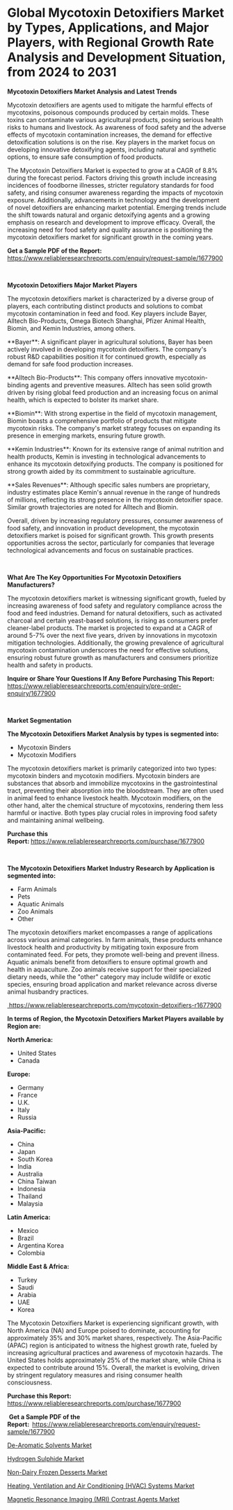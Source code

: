 <p><h1>Global Mycotoxin Detoxifiers Market by Types, Applications, and Major Players, with Regional Growth Rate Analysis and Development Situation, from 2024 to 2031</h1></p><p><strong>Mycotoxin Detoxifiers Market Analysis and Latest Trends</strong></p>
<p><p>Mycotoxin detoxifiers are agents used to mitigate the harmful effects of mycotoxins, poisonous compounds produced by certain molds. These toxins can contaminate various agricultural products, posing serious health risks to humans and livestock. As awareness of food safety and the adverse effects of mycotoxin contamination increases, the demand for effective detoxification solutions is on the rise. Key players in the market focus on developing innovative detoxifying agents, including natural and synthetic options, to ensure safe consumption of food products.</p><p>The Mycotoxin Detoxifiers Market is expected to grow at a CAGR of 8.8% during the forecast period. Factors driving this growth include increasing incidences of foodborne illnesses, stricter regulatory standards for food safety, and rising consumer awareness regarding the impacts of mycotoxin exposure. Additionally, advancements in technology and the development of novel detoxifiers are enhancing market potential. Emerging trends include the shift towards natural and organic detoxifying agents and a growing emphasis on research and development to improve efficacy. Overall, the increasing need for food safety and quality assurance is positioning the mycotoxin detoxifiers market for significant growth in the coming years.</p></p>
<p><strong>Get a Sample PDF of the Report:&nbsp;</strong> <a href="https://www.reliableresearchreports.com/enquiry/request-sample/1677900?utm_campaign=6&utm_medium=2&utm_source=Github&utm_content=ia&utm_term=14102024&utm_id=mycotoxin-detoxifiers">https://www.reliableresearchreports.com/enquiry/request-sample/1677900</a></p>
<p>&nbsp;</p>
<p><strong>Mycotoxin Detoxifiers Major Market Players</strong></p>
<p><p>The mycotoxin detoxifiers market is characterized by a diverse group of players, each contributing distinct products and solutions to combat mycotoxin contamination in feed and food. Key players include Bayer, Alltech Bio-Products, Omega Biotech Shanghai, Pfizer Animal Health, Biomin, and Kemin Industries, among others.</p><p>**Bayer**: A significant player in agricultural solutions, Bayer has been actively involved in developing mycotoxin detoxifiers. The company's robust R&D capabilities position it for continued growth, especially as demand for safe food production increases.</p><p>**Alltech Bio-Products**: This company offers innovative mycotoxin-binding agents and preventive measures. Alltech has seen solid growth driven by rising global feed production and an increasing focus on animal health, which is expected to bolster its market share.</p><p>**Biomin**: With strong expertise in the field of mycotoxin management, Biomin boasts a comprehensive portfolio of products that mitigate mycotoxin risks. The company's market strategy focuses on expanding its presence in emerging markets, ensuring future growth.</p><p>**Kemin Industries**: Known for its extensive range of animal nutrition and health products, Kemin is investing in technological advancements to enhance its mycotoxin detoxifying products. The company is positioned for strong growth aided by its commitment to sustainable agriculture.</p><p>**Sales Revenues**: Although specific sales numbers are proprietary, industry estimates place Kemin's annual revenue in the range of hundreds of millions, reflecting its strong presence in the mycotoxin detoxifier space. Similar growth trajectories are noted for Alltech and Biomin.</p><p>Overall, driven by increasing regulatory pressures, consumer awareness of food safety, and innovation in product development, the mycotoxin detoxifiers market is poised for significant growth. This growth presents opportunities across the sector, particularly for companies that leverage technological advancements and focus on sustainable practices.</p></p>
<p>&nbsp;</p>
<p><strong>What Are The Key Opportunities For Mycotoxin Detoxifiers Manufacturers?</strong></p>
<p><p>The mycotoxin detoxifiers market is witnessing significant growth, fueled by increasing awareness of food safety and regulatory compliance across the food and feed industries. Demand for natural detoxifiers, such as activated charcoal and certain yeast-based solutions, is rising as consumers prefer cleaner-label products. The market is projected to expand at a CAGR of around 5-7% over the next five years, driven by innovations in mycotoxin mitigation technologies. Additionally, the growing prevalence of agricultural mycotoxin contamination underscores the need for effective solutions, ensuring robust future growth as manufacturers and consumers prioritize health and safety in products.</p></p>
<p><strong>Inquire or Share Your Questions If Any Before Purchasing This Report:</strong> <a href="https://www.reliableresearchreports.com/enquiry/pre-order-enquiry/1677900?utm_campaign=6&utm_medium=2&utm_source=Github&utm_content=ia&utm_term=14102024&utm_id=mycotoxin-detoxifiers">https://www.reliableresearchreports.com/enquiry/pre-order-enquiry/1677900</a></p>
<p>&nbsp;</p>
<p><strong>Market Segmentation</strong></p>
<p><strong>The Mycotoxin Detoxifiers Market Analysis by types is segmented into:</strong></p>
<p><ul><li>Mycotoxin Binders</li><li>Mycotoxin Modifiers</li></ul></p>
<p><p>The mycotoxin detoxifiers market is primarily categorized into two types: mycotoxin binders and mycotoxin modifiers. Mycotoxin binders are substances that absorb and immobilize mycotoxins in the gastrointestinal tract, preventing their absorption into the bloodstream. They are often used in animal feed to enhance livestock health. Mycotoxin modifiers, on the other hand, alter the chemical structure of mycotoxins, rendering them less harmful or inactive. Both types play crucial roles in improving food safety and maintaining animal wellbeing.</p></p>
<p><strong>Purchase this Report:&nbsp;</strong><a href="https://www.reliableresearchreports.com/purchase/1677900?utm_campaign=6&utm_medium=2&utm_source=Github&utm_content=ia&utm_term=14102024&utm_id=mycotoxin-detoxifiers">https://www.reliableresearchreports.com/purchase/1677900</a></p>
<p>&nbsp;</p>
<p><strong>The Mycotoxin Detoxifiers Market Industry Research by Application is segmented into:</strong></p>
<p><ul><li>Farm Animals</li><li>Pets</li><li>Aquatic Animals</li><li>Zoo Animals</li><li>Other</li></ul></p>
<p><p>The mycotoxin detoxifiers market encompasses a range of applications across various animal categories. In farm animals, these products enhance livestock health and productivity by mitigating toxin exposure from contaminated feed. For pets, they promote well-being and prevent illness. Aquatic animals benefit from detoxifiers to ensure optimal growth and health in aquaculture. Zoo animals receive support for their specialized dietary needs, while the "other" category may include wildlife or exotic species, ensuring broad application and market relevance across diverse animal husbandry practices.</p></p>
<p><a href="https://www.reliableresearchreports.com/mycotoxin-detoxifiers-r1677900?utm_campaign=6&utm_medium=2&utm_source=Github&utm_content=ia&utm_term=14102024&utm_id=mycotoxin-detoxifiers">&nbsp;https://www.reliableresearchreports.com/mycotoxin-detoxifiers-r1677900</a></p>
<p><strong>In terms of Region, the Mycotoxin Detoxifiers Market Players available by Region are:</strong></p>
<p>
    <p> <strong> North America: </strong>
        <ul>
            <li>United States</li>
            <li>Canada</li>
        </ul>
        </p> 
    <p> <strong> Europe: </strong>
        <ul>
            <li>Germany</li>
            <li>France</li>
            <li>U.K.</li>
            <li>Italy</li>
            <li>Russia</li>
        </ul>
        </p> 
    <p> <strong> Asia-Pacific: </strong>
        <ul>
            <li>China</li>
            <li>Japan</li>
            <li>South Korea</li>
            <li>India</li>
            <li>Australia</li>
            <li>China Taiwan</li>
            <li>Indonesia</li>
            <li>Thailand</li>
            <li>Malaysia</li>
        </ul>
        </p> 
    <p> <strong> Latin America: </strong>
        <ul>
            <li>Mexico</li>
            <li>Brazil</li>
            <li>Argentina Korea</li>
            <li>Colombia</li>
        </ul>
        </p> 
    <p> <strong> Middle East & Africa: </strong>
        <ul>
            <li>Turkey</li>
            <li>Saudi</li>
            <li>Arabia</li>
            <li>UAE</li>
            <li>Korea</li>
        </ul>
    </p>
    </p>
<p><p>The Mycotoxin Detoxifiers Market is experiencing significant growth, with North America (NA) and Europe poised to dominate, accounting for approximately 35% and 30% market shares, respectively. The Asia-Pacific (APAC) region is anticipated to witness the highest growth rate, fueled by increasing agricultural practices and awareness of mycotoxin hazards. The United States holds approximately 25% of the market share, while China is expected to contribute around 15%. Overall, the market is evolving, driven by stringent regulatory measures and rising consumer health consciousness.</p></p>
<p><strong>Purchase this Report: </strong><a href="https://www.reliableresearchreports.com/purchase/1677900?utm_campaign=6&utm_medium=2&utm_source=Github&utm_content=ia&utm_term=14102024&utm_id=mycotoxin-detoxifiers">https://www.reliableresearchreports.com/purchase/1677900</a></p>
<p>&nbsp;<strong>Get a Sample PDF of the Report:&nbsp;&nbsp;</strong><a href="https://www.reliableresearchreports.com/enquiry/request-sample/1677900?utm_campaign=6&utm_medium=2&utm_source=Github&utm_content=ia&utm_term=14102024&utm_id=mycotoxin-detoxifiers">https://www.reliableresearchreports.com/enquiry/request-sample/1677900</a></p>
<p><strong></strong></p>
<p><p><a href="https://www.linkedin.com/pulse/global-de-aromatic-solvents-market-trends-insights-growth-opportunities-v6zgf?trk=public_post_embed_feed-article-content&utm_campaign=6&utm_medium=2&utm_source=Github&utm_content=ia&utm_term=14102024&utm_id=mycotoxin-detoxifiers">De-Aromatic Solvents Market</a></p><p><a href="https://github.com/FlorianWolf90/Market-Research-Report-List-1/blob/main/hydrogen-sulphide-market.md?utm_campaign=6&utm_medium=2&utm_source=Github&utm_content=ia&utm_term=14102024&utm_id=mycotoxin-detoxifiers">Hydrogen Sulphide Market</a></p><p><a href="https://www.linkedin.com/pulse/non-dairy-frozen-desserts-market-indicators-size-regional-breakdown-ncndf?trk=public_post_embed_feed-article-content&utm_campaign=6&utm_medium=2&utm_source=Github&utm_content=ia&utm_term=14102024&utm_id=mycotoxin-detoxifiers">Non-Dairy Frozen Desserts Market</a></p><p><a href="https://www.linkedin.com/pulse/heating-ventilation-air-conditioning-hvac-systems-market-research-m40ef?trk=public_post_embed_feed-article-content&utm_campaign=6&utm_medium=2&utm_source=Github&utm_content=ia&utm_term=14102024&utm_id=mycotoxin-detoxifiers">Heating, Ventilation and Air Conditioning (HVAC) Systems Market</a></p><p><a href="https://github.com/NargisHussain75/Market-Research-Report-List-1/blob/main/magnetic-resonance-imaging-mri-contrast-agents-market.md?utm_campaign=6&utm_medium=2&utm_source=Github&utm_content=ia&utm_term=14102024&utm_id=mycotoxin-detoxifiers">Magnetic Resonance Imaging (MRI) Contrast Agents Market</a></p></p>